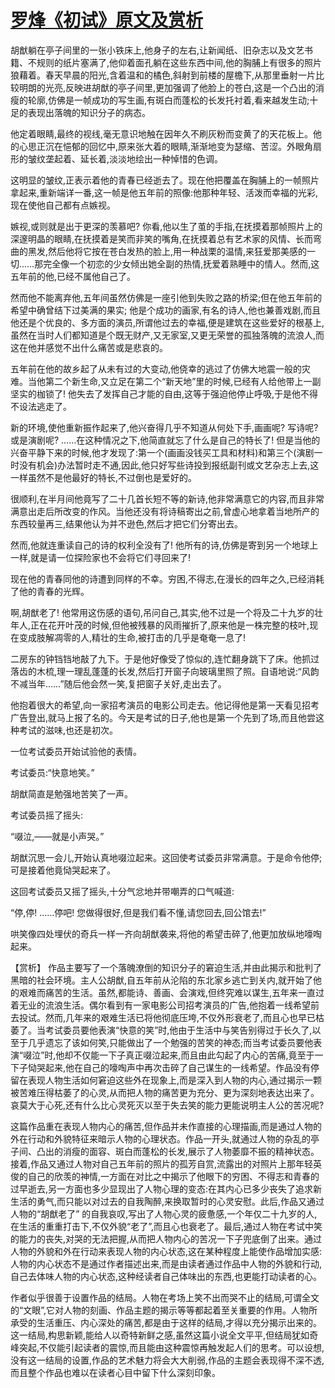 # [罗烽《初试》原文及赏析](https://www.vrrw.net/wx/14997.html)

胡猷躺在亭子间里的一张小铁床上,他身子的左右,让新闻纸、旧杂志以及文艺书籍、不规则的纸片塞满了,他仰着面孔躺在这些东西中间,他的胸脯上有很多的照片狼藉着。春天早晨的阳光,含着温和的橘色,斜射到前楼的屋檐下,从那里垂射一片比较明朗的光亮,反映进胡猷的亭子间里,更加强调了他脸上的苍白,这是一个凸出的消瘦的轮廓,仿佛是一帧成功的写生画,有斑白而蓬松的长发托衬着,看来越发生动;十足的表现出落魄的知识分子的病态。

他定着眼睛,最终的视线,毫无意识地触在因年久不刷灰粉而变黄了的天花板上。他的心思正沉在悒郁的回忆中,原来张大着的眼睛,渐渐地变为瑟缩、苦涩。外眼角扇形的皱纹垄起着、延长着,淡淡地绘出一种悼惜的色调。

这明显的皱纹,正表示着他的青春已经逝去了。现在他把覆盖在胸脯上的一帧照片拿起来,重新端详一番,这一帧是他五年前的照像:他那种年轻、活泼而幸福的光彩,现在使他自己都有点嫉视。

嫉视,或则就是出于更深的羡慕吧? 你看,他以生了茧的手指,在抚摸着那帧照片上的深邃明晶的眼睛,在抚摸着是笑而非笑的嘴角,在抚摸着总有艺术家的风情、长而弯曲的黑发,然后他将它按在苍白发热的脸上,用一种战栗的温情,来狂爱那美感的一切……那完全像一个初恋的少女倾出她全副的热情,抚爱着熟睡中的情人。然而,这五年前的他,已经不属他自己了。

然而他不能离弃他,五年间虽然仿佛是一座引他到失败之路的桥梁;但在他五年前的希望中确曾结下过美满的果实; 他是个成功的画家,有名的诗人,他也兼善戏剧,而且他还是个优良的、多方面的演员,所谓他过去的幸福,便是建筑在这些爱好的根基上,虽然在当时人们都知道是个既无财产,又无家室,又更无荣誉的孤独落魄的流浪人,而这在他并感觉不出什么痛苦或是悲哀的。

五年前在他的故乡起了从未有过的大变动,他侥幸的逃过了仿佛大地震一般的灾难。当他第二个新生命,又立足在第二个“新天地”里的时候,已经有人给他带上一副坚实的枷锁了! 他失去了发挥自己才能的自由,这等于强迫他停止呼吸,于是他不得不设法逃走了。

新的环境,使他重新振作起来了,他兴奋得几乎不知道从何处下手,画画呢? 写诗呢? 或是演剧呢? ……在这种情况之下,他简直就忘了什么是自己的特长了! 但是当他的兴奋平静下来的时候,他才发现了:第一个(画画没钱买工具和材料)和第三个(演剧一时没有机会)办法暂时走不通,因此,他只好写些诗投到报纸副刊或文艺杂志上去,这一样虽然不是他最好的特长,不过倒也是爱好的。

很顺利,在半月间他竟写了二十几首长短不等的新诗,他非常满意它的内容,而且非常满意出走后所改变的作风。当他还没有将诗稿寄出之前,曾虚心地拿着当地所产的东西较量再三,结果他认为并不逊色,然后才把它们分寄出去。

然而,他就连重读自己的诗的权利全没有了! 他所有的诗,仿佛是寄到另一个地球上一样,就是请一位探险家也不会将它们寻回来了!

现在他的青春同他的诗遭到同样的不幸。穷困,不得志,在漫长的四年之久,已经消耗了他的青春的光辉。

啊,胡猷老了! 他常用这伤感的语句,吊问自己,其实,他不过是一个将及二十九岁的壮年人,正在花开叶茂的时候,但他被残暴的风雨摧折了,原来他是一株完整的枝叶,现在变成肢解凋零的人,精壮的生命,被打击的几乎是奄奄一息了!

二房东的钟铛铛地敲了九下。于是他好像受了惊似的,连忙翻身跳下了床。他抓过落齿的木梳,理一理乱蓬蓬的长发,然后打开窗子向玻璃里照了照。自语地说:“风韵不减当年……”随后他会然一笑,复把窗子关好,走出去了。

他抱着很大的希望,向一家招考演员的电影公司走去。他记得他是第一天看见招考广告登出,就马上报了名的。今天是考试的日子,他也是第一个先到了场,而且他尝这种考试的滋味,也还是初次。

一位考试委员开始试验他的表情。

考试委员:“快意地笑。”

胡猷简直是勉强地苦笑了一声。

考试委员摇了摇头:

“啜泣,——就是小声哭。”

胡猷沉思一会儿,开始认真地啜泣起来。这回使考试委员非常满意。于是命令他停;可是接着他竟恸哭起来了。

这回考试委员又摇了摇头,十分气忿地并带嘲弄的口气喊道:

“停,停! ……停吧! 您做得很好,但是我们看不懂,请您回去,回公馆去!”

哄笑像四处埋伏的奇兵一样一齐向胡猷袭来,将他的希望击碎了,他更加放纵地嚎啕起来。



【赏析】 作品主要写了一个落魄潦倒的知识分子的窘迫生活,并由此揭示和批判了黑暗的社会环境。主人公胡猷,自五年前从沦陷的东北家乡逃亡到关内,就开始了他的艰难而痛苦的生活。虽然,都能诗、善画、会演戏,但终究难以谋生,五年来一直过着无业的流浪生活。偶尔看到有一家电影公司招考演员的广告,他抱着一线希望前去投试。然而,几年来的艰难生活已将他彻底压垮,不仅外形衰老了,而且心也早已枯萎了。当考试委员要他表演“快意的笑”时,他由于生活中与笑告别得过于长久了,以至于几乎遗忘了该如何笑,只能做出了一个勉强的苦笑的神态;而当考试委员要他表演“啜泣”时,他却不仅能一下子真正啜泣起来,而且由此勾起了内心的苦痛,竟至于一下子恸哭起来,他在自己的嚎啕声中再次击碎了自己谋生的一线希望。作品没有停留在表现人物生活如何窘迫这些外在现象上,而是深入到人物的内心,通过揭示一颗被苦难压得枯萎了的心灵,从而把人物的痛苦更为充分、更为深刻地表达出来了。哀莫大于心死,还有什么比心灵死灭以至于失去笑的能力更能说明主人公的苦况呢?

这篇作品重在表现人物内心的痛苦,但作品并未作直接的心理描画,而是通过人物的外在行动和外貌特征来暗示人物的心理状态。作品一开头,就通过人物的杂乱的亭子间、凸出的消瘦的面容、斑白而蓬松的长发,展示了人物萎靡不振的精神状态。接着,作品又通过人物对自己五年前的照片的孤芳自赏,流露出的对照片上那年轻英俊的自己的欣羡的神情,一方面在对比之中揭示了他眼下的穷困、不得志和青春的过早逝去,另一方面也多少显现出了人物心理的变态:在其内心已多少丧失了追求新生活的勇气,而只能以对过去的自我陶醉,来换取暂时的心灵安慰。此后,作品又通过人物的“胡猷老了” 的自我哀叹,写出了人物心灵的疲惫感,一个年仅二十九岁的人,在生活的重重打击下,不仅外貌“老了”,而且心也衰老了。最后,通过人物在考试中笑的能力的丧失,对哭的无法把握,从而把人物内心的苦况一下子兜底倒了出来。通过人物的外貌和外在行动来表现人物的内心状态,这在某种程度上能使作品增加实感:人物的内心状态不是通过作者描述出来,而是由读者通过作品中人物的外貌和行动,自己去体味人物的内心状态,这种经读者自己体味出的东西,也更能打动读者的心。

作者似乎很善于设置作品的结局。人物在考场上笑不出而哭不止的结局,可谓全文的“文眼”,它对人物的刻画、作品主题的揭示等等都起着至关重要的作用。人物所承受的生活重压、内心深处的痛苦,都是由于这样的结局,才得以充分揭示出来的。这一结局,构思新颖,能给人以奇特新鲜之感,虽然这篇小说全文平平,但结局犹如奇峰突起,不仅能引起读者的震惊,而且能由这种震惊再触发起人们的思考。可以设想,没有这一结局的设置,作品的艺术魅力将会大大削弱,作品的主题会表现得不深不透,而且整个作品也难以在读者心目中留下什么深刻印象。


